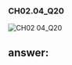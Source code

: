 ### CH02.04_Q20
![CH02 04_Q20](https://github.com/user-attachments/assets/4e988164-5521-4c16-89ac-3f73be0cc7f4)

## answer:
